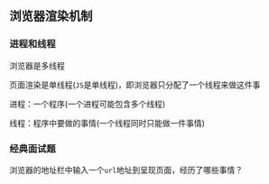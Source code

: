## 浏览器渲染机制
### 进程和线程
浏览器是多线程

页面渲染是单线程(`JS`是单线程)，即浏览器只分配了一个线程来做这件事

进程：一个程序(一个进程可能包含多个线程)

线程：程序中要做的事情(一个线程同时只能做一件事情)


### 经典面试题
浏览器的地址栏中输入一个`url`地址到呈现页面，经历了哪些事情？
